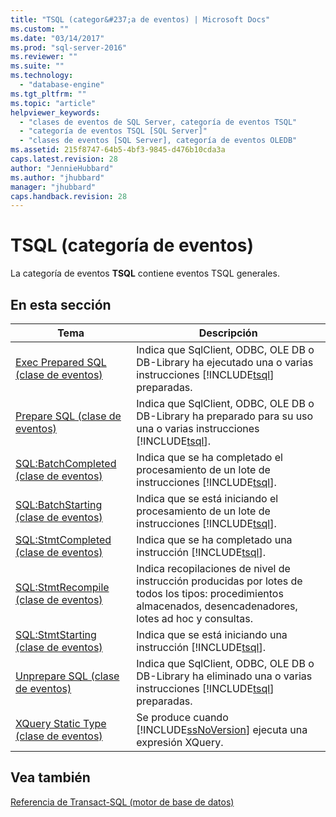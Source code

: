 ```yaml
---
title: "TSQL (categor&#237;a de eventos) | Microsoft Docs"
ms.custom: ""
ms.date: "03/14/2017"
ms.prod: "sql-server-2016"
ms.reviewer: ""
ms.suite: ""
ms.technology: 
  - "database-engine"
ms.tgt_pltfrm: ""
ms.topic: "article"
helpviewer_keywords: 
  - "clases de eventos de SQL Server, categoría de eventos TSQL"
  - "categoría de eventos TSQL [SQL Server]"
  - "clases de eventos [SQL Server], categoría de eventos OLEDB"
ms.assetid: 215f8747-64b5-4bf3-9845-d476b10cda3a
caps.latest.revision: 28
author: "JennieHubbard"
ms.author: "jhubbard"
manager: "jhubbard"
caps.handback.revision: 28
---
```

# TSQL (categor&#237;a de eventos)
  La categoría de eventos **TSQL** contiene eventos TSQL generales.  
  
## En esta sección  
  
|Tema|Descripción|  
|-----------|-----------------|  
|[Exec Prepared SQL (clase de eventos)](../../relational-databases/event-classes/exec-prepared-sql-event-class.md)|Indica que SqlClient, ODBC, OLE DB o DB-Library ha ejecutado una o varias instrucciones [!INCLUDE[tsql](../../includes/tsql-md.md)] preparadas.|  
|[Prepare SQL (clase de eventos)](../../relational-databases/event-classes/prepare-sql-event-class.md)|Indica que SqlClient, ODBC, OLE DB o DB-Library ha preparado para su uso una o varias instrucciones [!INCLUDE[tsql](../../includes/tsql-md.md)].|  
|[SQL:BatchCompleted (clase de eventos)](../../relational-databases/event-classes/sql-batchcompleted-event-class.md)|Indica que se ha completado el procesamiento de un lote de instrucciones [!INCLUDE[tsql](../../includes/tsql-md.md)].|  
|[SQL:BatchStarting (clase de eventos)](../../relational-databases/event-classes/sql-batchstarting-event-class.md)|Indica que se está iniciando el procesamiento de un lote de instrucciones [!INCLUDE[tsql](../../includes/tsql-md.md)].|  
|[SQL:StmtCompleted (clase de eventos)](../../relational-databases/event-classes/sql-stmtcompleted-event-class.md)|Indica que se ha completado una instrucción [!INCLUDE[tsql](../../includes/tsql-md.md)].|  
|[SQL:StmtRecompile (clase de eventos)](../../relational-databases/event-classes/sql-stmtrecompile-event-class.md)|Indica recopilaciones de nivel de instrucción producidas por lotes de todos los tipos: procedimientos almacenados, desencadenadores, lotes ad hoc y consultas.|  
|[SQL:StmtStarting (clase de eventos)](../../relational-databases/event-classes/sql-stmtstarting-event-class.md)|Indica que se está iniciando una instrucción [!INCLUDE[tsql](../../includes/tsql-md.md)].|  
|[Unprepare SQL (clase de eventos)](../../relational-databases/event-classes/unprepare-sql-event-class.md)|Indica que SqlClient, ODBC, OLE DB o DB-Library ha eliminado una o varias instrucciones [!INCLUDE[tsql](../../includes/tsql-md.md)] preparadas.|  
|[XQuery Static Type (clase de eventos)](../../relational-databases/event-classes/xquery-static-type-event-class.md)|Se produce cuando [!INCLUDE[ssNoVersion](../../includes/ssnoversion-md.md)] ejecuta una expresión XQuery.|  
  
## Vea también  
 [Referencia de Transact-SQL &#40;motor de base de datos&#41;](../../t-sql/transact-sql-reference-database-engine.md)  
  
  